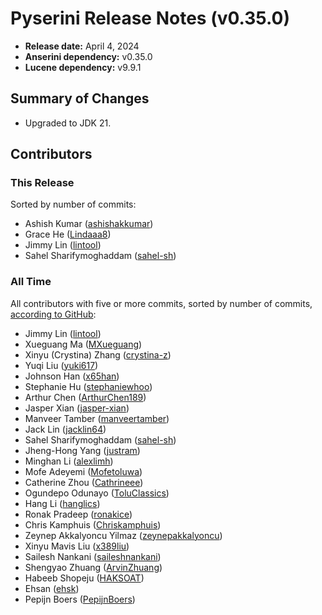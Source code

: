 # Pyserini Release Notes (v0.35.0)

+ **Release date:** April 4, 2024
+ **Anserini dependency:** v0.35.0
+ **Lucene dependency:** v9.9.1

## Summary of Changes

+ Upgraded to JDK 21.

## Contributors

### This Release

Sorted by number of commits:

+ Ashish Kumar ([ashishakkumar](https://github.com/ashishakkumar))
+ Grace He ([Lindaaa8](https://github.com/Lindaaa8))
+ Jimmy Lin ([lintool](https://github.com/lintool))
+ Sahel Sharifymoghaddam ([sahel-sh](https://github.com/sahel-sh))

### All Time

All contributors with five or more commits, sorted by number of commits, [according to GitHub](https://github.com/castorini/pyserini/graphs/contributors):

+ Jimmy Lin ([lintool](https://github.com/lintool))
+ Xueguang Ma ([MXueguang](https://github.com/MXueguang))
+ Xinyu (Crystina) Zhang ([crystina-z](https://github.com/crystina-z))
+ Yuqi Liu ([yuki617](https://github.com/yuki617))
+ Johnson Han ([x65han](https://github.com/x65han))
+ Stephanie Hu ([stephaniewhoo](https://github.com/stephaniewhoo))
+ Arthur Chen ([ArthurChen189](https://github.com/ArthurChen189))
+ Jasper Xian ([jasper-xian](https://github.com/jasper-xian))
+ Manveer Tamber ([manveertamber](https://github.com/manveertamber))
+ Jack Lin ([jacklin64](https://github.com/jacklin64))
+ Sahel Sharifymoghaddam ([sahel-sh](https://github.com/sahel-sh))
+ Jheng-Hong Yang ([justram](https://github.com/justram))
+ Minghan Li ([alexlimh](https://github.com/alexlimh))
+ Mofe Adeyemi ([Mofetoluwa](https://github.com/Mofetoluwa))
+ Catherine Zhou ([Cathrineee](https://github.com/Cathrineee))
+ Ogundepo Odunayo ([ToluClassics](https://github.com/ToluClassics))
+ Hang Li ([hanglics](https://github.com/hanglics))
+ Ronak Pradeep ([ronakice](https://github.com/ronakice))
+ Chris Kamphuis ([Chriskamphuis](https://github.com/Chriskamphuis))
+ Zeynep Akkalyoncu Yilmaz ([zeynepakkalyoncu](https://github.com/zeynepakkalyoncu))
+ Xinyu Mavis Liu ([x389liu](https://github.com/x389liu))
+ Sailesh Nankani ([saileshnankani](https://github.com/saileshnankani))
+ Shengyao Zhuang ([ArvinZhuang](https://github.com/ArvinZhuang))
+ Habeeb Shopeju ([HAKSOAT](https://github.com/HAKSOAT))
+ Ehsan ([ehsk](https://github.com/ehsk))
+ Pepijn Boers ([PepijnBoers](https://github.com/PepijnBoers))
